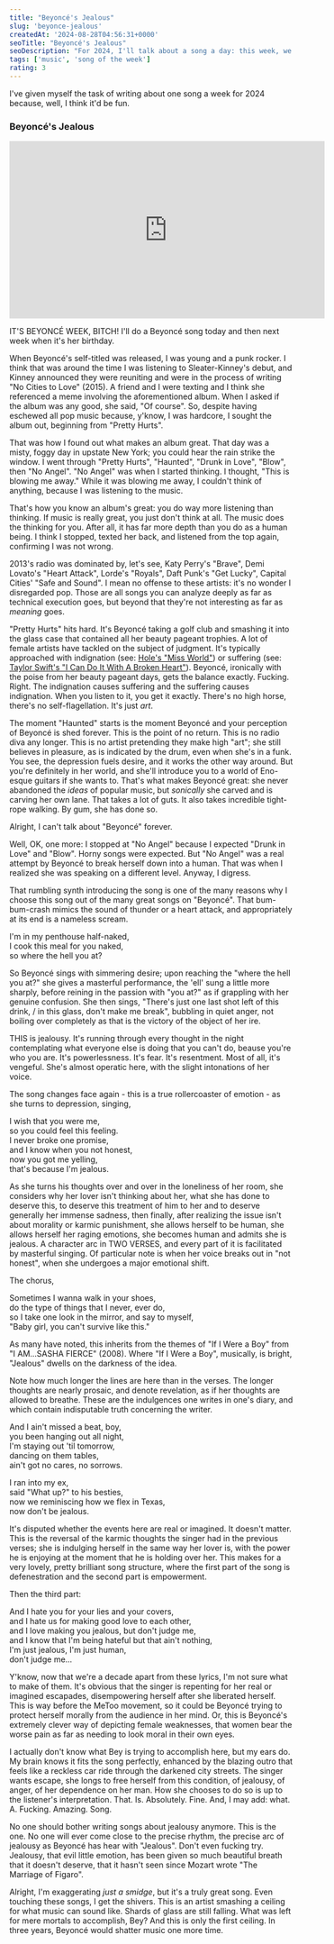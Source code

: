 ```yaml
---
title: "Beyoncé's Jealous"
slug: 'beyonce-jealous'
createdAt: '2024-08-28T04:56:31+0000'
seoTitle: "Beyoncé's Jealous"
seoDescription: "For 2024, I'll talk about a song a day: this week, we're talking about Beyoncé's Jealous."
tags: ['music', 'song of the week']
rating: 3
---
```


I've given myself the task of writing about one song a week for 2024 because, well, I think it'd be fun.

### Beyoncé's Jealous

<iframe width="560" height="315" src="https://www.youtube.com/embed/WQmYVfHrNxA?si=IlU70L8ydtNwwaHR" title="YouTube video player" frameborder="0" allow="accelerometer; autoplay; clipboard-write; encrypted-media; gyroscope; picture-in-picture; web-share" referrerpolicy="strict-origin-when-cross-origin" allowfullscreen></iframe>

IT'S BEYONCÉ WEEK, BITCH! I'll do a Beyoncé song today and then next week when it's her birthday.

When Beyoncé's self-titled was released, I was young and a punk rocker. I think that was around the time I was listening to Sleater-Kinney's debut, and Kinney announced they were reuniting and were in the process of writing "No Cities to Love" (2015). A friend and I were texting and I think she referenced a meme involving the aforementioned album. When I asked if the album was any good, she said, "Of course". So, despite having eschewed all pop music because, y'know, I was hardcore, I sought the album out, beginning from "Pretty Hurts".

That was how I found out what makes an album great. That day was a misty, foggy day in upstate New York; you could hear the rain strike the window. I went through "Pretty Hurts", "Haunted", "Drunk in Love", "Blow", then "No Angel". "No Angel" was when I started thinking. I thought, "This is blowing me away." While it was blowing me away, I couldn't think of anything, because I was listening to the music.

That's how you know an album's great: you do way more listening than thinking. If music is really great, you just don't think at all. The music does the thinking for you. After all, it has far more depth than you do as a human being. I think I stopped, texted her back, and listened from the top again, confirming I was not wrong.

2013's radio was dominated by, let's see, Katy Perry's "Brave", Demi Lovato's "Heart Attack", Lorde's "Royals", Daft Punk's "Get Lucky", Capital Cities' "Safe and Sound". I mean no offense to these artists: it's no wonder I disregarded pop. Those are all songs you can analyze deeply as far as technical execution goes, but beyond that they're not interesting as far as _meaning_ goes.

"Pretty Hurts" hits hard. It's Beyoncé taking a golf club and smashing it into the glass case that contained all her beauty pageant trophies. A lot of female artists have tackled on the subject of judgment. It's typically approached with indignation (see: [Hole's "Miss World"](https://www.youtube.com/watch?v=mS1Ckczz0LQ)) or suffering (see: [Taylor Swift's "I Can Do It With A Broken Heart"](https://www.youtube.com/watch?v=Sl6en1NPTYM)). Beyoncé, ironically with the poise from her beauty pageant days, gets the balance exactly. Fucking. Right. The indignation causes suffering and the suffering causes indignation. When you listen to it, you get it exactly. There's no high horse, there's no self-flagellation. It's just _art_.

The moment "Haunted" starts is the moment Beyoncé and your perception of Beyoncé is shed forever. This is the point of no return. This is no radio diva any longer. This is no artist pretending they make high "art"; she still believes in pleasure, as is indicated by the drum, even when she's in a funk. You see, the depression fuels desire, and it works the other way around. But you're definitely in her world, and she'll introduce you to a world of Eno-esque guitars if she wants to. That's what makes Beyoncé great: she never abandoned the _ideas_ of popular music, but _sonically_ she carved and is carving her own lane. That takes a lot of guts. It also takes incredible tight-rope walking. By gum, she has done so.

Alright, I can't talk about "Beyoncé" forever.

Well, OK, one more: I stopped at "No Angel" because I expected "Drunk in Love" and "Blow". Horny songs were expected. But "No Angel" was a real attempt by Beyoncé to break herself down into a human. That was when I realized she was speaking on a different level. Anyway, I digress.

That rumbling synth introducing the song is one of the many reasons why I choose this song out of the many great songs on "Beyoncé". That bum-bum-crash mimics the sound of thunder or a heart attack, and appropriately at its end is a nameless scream.

I'm in my penthouse half-naked,<br/>
I cook this meal for you naked,<br/>
so where the hell you at?

So Beyoncé sings with simmering desire; upon reaching the "where the hell you at?" she gives a masterful performance, the 'ell' sung a little more sharply, before reining in the passion with "you at?" as if grappling with her genuine confusion. She then sings, "There's just one last shot left of this drink, / in this glass, don't make me break", bubbling in quiet anger, not boiling over completely as that is the victory of the object of her ire.

THIS is jealousy. It's running through every thought in the night contemplating what everyone else is doing that you can't do, beause you're who you are. It's powerlessness. It's fear. It's resentment. Most of all, it's vengeful. She's almost operatic here, with the slight intonations of her voice.

The song changes face again - this is a true rollercoaster of emotion - as she turns to depression, singing,

I wish that you were me,<br/>
so you could feel this feeling.<br/>
I never broke one promise,<br/>
and I know when you not honest,<br/>
now you got me yelling,<br/>
that's because I'm jealous.

As she turns his thoughts over and over in the loneliness of her room, she considers why her lover isn't thinking about her, what she has done to deserve this, to deserve this treatment of him to her and to deserve generally her immense sadness, then finally, after realizing the issue isn't about morality or karmic punishment, she allows herself to be human, she allows herself her raging emotions, she becomes human and admits she is jealous. A character arc in TWO VERSES, and every part of it is facilitated by masterful singing. Of particular note is when her voice breaks out in "not honest", when she undergoes a major emotional shift.

The chorus,

Sometimes I wanna walk in your shoes,<br/>
do the type of things that I never, ever do,<br/>
so I take one look in the mirror, and say to myself,<br/>
"Baby girl, you can't survive like this."

As many have noted, this inherits from the themes of "If I Were a Boy" from "I AM...SASHA FIERCE" (2008). Where "If I Were a Boy", musically, is bright, "Jealous" dwells on the darkness of the idea.

Note how much longer the lines are here than in the verses. The longer thoughts are nearly prosaic, and denote revelation, as if her thoughts are allowed to breathe. These are the indulgences one writes in one's diary, and which contain indisputable truth concerning the writer.

And I ain't missed a beat, boy,<br/>
you been hanging out all night,<br/>
I'm staying out 'til tomorrow,<br/>
dancing on them tables,<br/>
ain't got no cares, no sorrows.

I ran into my ex,<br/>
said "What up?" to his besties,<br/>
now we reminiscing how we flex in Texas,<br/>
now don't be jealous.

It's disputed whether the events here are real or imagined. It doesn't matter. This is the reversal of the karmic thoughts the singer had in the previous verses; she is indulging herself in the same way her lover is, with the power he is enjoying at the moment that he is holding over her. This makes for a very lovely, pretty brilliant song structure, where the first part of the song is defenestration and the second part is empowerment.

Then the third part:

And I hate you for your lies and your covers,<br/>
and I hate us for making good love to each other,<br/>
and I love making you jealous, but don't judge me,<br/>
and I know that I'm being hateful but that ain't nothing,<br/>
I'm just jealous, I'm just human,<br/>
don't judge me...

Y'know, now that we're a decade apart from these lyrics, I'm not sure what to make of them. It's obvious that the singer is repenting for her real or imagined escapades, disempowering herself after she liberated herself. This is way before the MeToo movement, so it could be Beyoncé trying to protect herself morally from the audience in her mind. Or, this is Beyoncé's extremely clever way of depicting female weaknesses, that women bear the worse pain as far as needing to look moral in their own eyes.

I actually don't know what Bey is trying to accomplish here, but my ears do. My brain knows it fits the song perfectly, enhanced by the blazing outro that feels like a reckless car ride through the darkened city streets. The singer wants escape, she longs to free herself from this condition, of jealousy, of anger, of her dependence on her man. How she chooses to do so is up to the listener's interpretation. That. Is. Absolutely. Fine. And, I may add: what. A. Fucking. Amazing. Song.

No one should bother writing songs about jealousy anymore. This is the one. No one will ever come close to the precise rhythm, the precise arc of jealousy as Beyoncé has hear with "Jealous". Don't even fucking try. Jealousy, that evil little emotion, has been given so much beautiful breath that it doesn't deserve, that it hasn't seen since Mozart wrote "The Marriage of Figaro".

Alright, I'm exaggerating _just a smidge_, but it's a truly great song. Even touching these songs, I get the shivers. This is an artist smashing a ceiling for what music can sound like. Shards of glass are still falling. What was left for mere mortals to accomplish, Bey? And this is only the first ceiling. In three years, Beyoncé would shatter music one more time.
